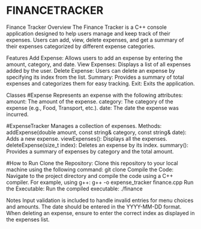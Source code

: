 # FINANCETRACKER

Finance Tracker
Overview
The Finance Tracker is a C++ console application designed to help users manage and keep track of their expenses. Users can add, view, delete expenses, and get a summary of their expenses categorized by different expense categories.

Features
Add Expense: Allows users to add an expense by entering the amount, category, and date.
View Expenses: Displays a list of all expenses added by the user.
Delete Expense: Users can delete an expense by specifying its index from the list.
Summary: Provides a summary of total expenses and categorizes them for easy tracking.
Exit: Exits the application.

Classes
#Expense
Represents an expense with the following attributes:
amount: The amount of the expense.
category: The category of the expense (e.g., Food, Transport, etc.).
date: The date the expense was incurred.

#ExpenseTracker
Manages a collection of expenses.
Methods:
addExpense(double amount, const string& category, const string& date): Adds a new expense.
viewExpenses(): Displays all the expenses.
deleteExpense(size_t index): Deletes an expense by its index.
summary(): Provides a summary of expenses by category and the total amount.


#How to Run
Clone the Repository: Clone this repository to your local machine using the following command:
git clone <repository-url>
Compile the Code: Navigate to the project directory and compile the code using a C++ compiler. For example, using g++:
g++ -o expense_tracker finance.cpp
Run the Executable: Run the compiled executable:
./finance

Notes
Input validation is included to handle invalid entries for menu choices and amounts.
The date should be entered in the YYYY-MM-DD format.
When deleting an expense, ensure to enter the correct index as displayed in the expenses list.
